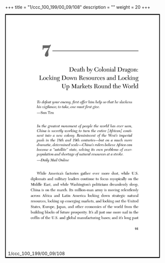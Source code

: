 +++
title = "1/ccc_100_199/00_09/108"
description = ""
weight = 20
+++

<table style="border:2px solid black;max-width:800px;max-height:800px;" 
><tr><td><img class="center-fit-jpg"
src="/jpg_/out_jpg_dbc_108.jpg"  >1/ccc_100_199/00_09/108</img></td></tr></table>